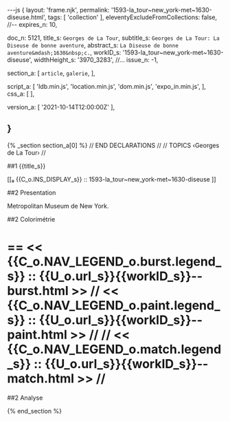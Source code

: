 ---js
{
  layout:    'frame.njk',
  permalink: '1593-la_tour~new_york-met~1630-diseuse.html',
  tags:      [ 'collection' ],
  eleventyExcludeFromCollections: false,
  //-- expires_n: 10,

  doc_n:      5121,
  title_s:    `Georges de La Tour`,
  subtitle_s: `Georges de La Tour: La Diseuse de bonne aventure`,
  abstract_s: `La Diseuse de bonne aventure&mdash;1630&nbsp;c.`,
  workID_s:   '1593-la_tour~new_york-met~1630-diseuse',
  widthHeight_s:  '3970_3283',
  //... issue_n: -1,

  section_a:
  [
    `article`,
    `galerie`,
  ],

  script_a:
  [
    'Idb.min.js',
    'location.min.js',
    'dom.min.js',
    'expo_in.min.js',
  ],
  css_a:
  [
  ],

  version_a:
  [
    '2021-10-14T12:00:00Z'
  ],

}
---
{% _section section_a[0] %}
// END DECLARATIONS //
//  TOPICS
‹Georges de La Tour›
//



##1  {{title_s}}

[[₉  {{C_o.INS_DISPLAY_s}} ::
     1593-la_tour~new_york-met~1630-diseuse ]]

##2  Presentation

Metropolitan Museum de New York.




##2  Colorimétrie

==
<<  {{C_o.NAV_LEGEND_o.burst.legend_s}}  ::  {{U_o.url_s}}{{workID_s}}--burst.html  >>
// <<  {{C_o.NAV_LEGEND_o.paint.legend_s}}  ::  {{U_o.url_s}}{{workID_s}}--paint.html  >>  //
// <<  {{C_o.NAV_LEGEND_o.match.legend_s}}  ::  {{U_o.url_s}}{{workID_s}}--match.html  >>  //
==

##2  Analyse


{% end_section %}
